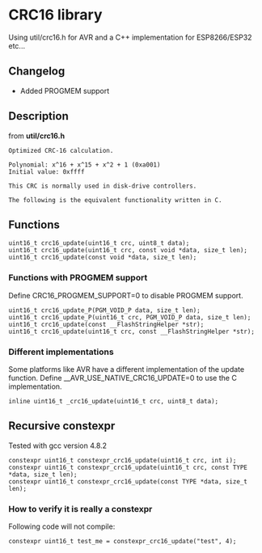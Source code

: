 # CRC16 library

Using util/crc16.h for AVR and a C++ implementation for ESP8266/ESP32 etc...

## Changelog

- Added PROGMEM support

## Description

from **util/crc16.h**

```
Optimized CRC-16 calculation.

Polynomial: x^16 + x^15 + x^2 + 1 (0xa001)
Initial value: 0xffff

This CRC is normally used in disk-drive controllers.

The following is the equivalent functionality written in C.
```

## Functions

```
uint16_t crc16_update(uint16_t crc, uint8_t data);
uint16_t crc16_update(uint16_t crc, const void *data, size_t len);
uint16_t crc16_update(const void *data, size_t len);
```

### Functions with PROGMEM support

Define CRC16_PROGMEM_SUPPORT=0 to disable PROGMEM support.

```
uint16_t crc16_update_P(PGM_VOID_P data, size_t len);
uint16_t crc16_update_P(uint16_t crc, PGM_VOID_P data, size_t len);
uint16_t crc16_update(const __FlashStringHelper *str);
uint16_t crc16_update(uint16_t crc, const __FlashStringHelper *str);
```

### Different implementations

Some platforms like AVR have a different implementation of the update function. Define __AVR_USE_NATIVE_CRC16_UPDATE=0 to use the C implementation.


```
inline uint16_t _crc16_update(uint16_t crc, uint8_t data);
```

## Recursive constexpr

Tested with gcc version 4.8.2

```
constexpr uint16_t constexpr_crc16_update(uint16_t crc, int i);
constexpr uint16_t constexpr_crc16_update(uint16_t crc, const TYPE *data, size_t len);
constexpr uint16_t constexpr_crc16_update(const TYPE *data, size_t len);
```

### How to verify it is really a constexpr

Following code will not compile:

```
constexpr uint16_t test_me = constexpr_crc16_update("test", 4);
```
